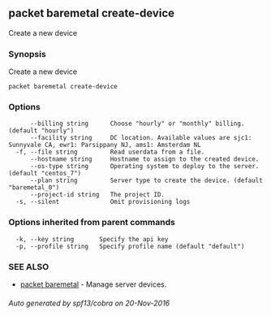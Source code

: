 ## packet baremetal create-device

Create a new device

### Synopsis


Create a new device

```
packet baremetal create-device
```

### Options

```
      --billing string      Choose "hourly" or "monthly" billing. (default "hourly")
      --facility string     DC location. Available values are sjc1: Sunnyvale CA, ewr1: Parsippany NJ, ams1: Amsterdam NL
  -f, --file string         Read userdata from a file.
      --hostname string     Hostname to assign to the created device.
      --os-type string      Operating system to deploy to the server. (default "centos_7")
      --plan string         Server type to create the device. (default "baremetal_0")
      --project-id string   The project ID.
  -s, --silent              Omit provisioning logs
```

### Options inherited from parent commands

```
  -k, --key string       Specify the api key
  -p, --profile string   Specify profile name (default "default")
```

### SEE ALSO
* [packet baremetal](packet_baremetal.md)	 - Manage server devices.

###### Auto generated by spf13/cobra on 20-Nov-2016
